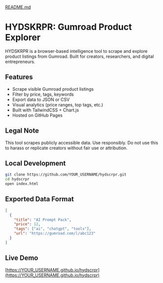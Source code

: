 [README.md](https://github.com/user-attachments/files/22059844/README.md)
# HYDSKRPR: Gumroad Product Explorer

HYDSKRPR is a browser-based intelligence tool to scrape and explore product listings from Gumroad. Built for creators, researchers, and digital entrepreneurs.

## Features
- Scrape visible Gumroad product listings
- Filter by price, tags, keywords
- Export data to JSON or CSV
- Visual analytics (price ranges, top tags, etc.)
- Built with TailwindCSS + Chart.js
- Hosted on GitHub Pages

## Legal Note
This tool scrapes publicly accessible data. Use responsibly. Do not use this to harass or replicate creators without fair use or attribution.

## Local Development
```bash
git clone https://github.com/YOUR_USERNAME/hydscrpr.git
cd hydscrpr
open index.html
```

## Exported Data Format
```json
[
  {
    "title": "AI Prompt Pack",
    "price": 12,
    "tags": ["ai", "chatgpt", "tools"],
    "url": "https://gumroad.com/l/abc123"
  }
]
```

## Live Demo
[https://YOUR_USERNAME.github.io/hydscrpr](https://YOUR_USERNAME.github.io/hydscrpr)
